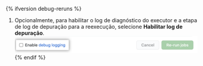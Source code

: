 {% ifversion debug-reruns %}
1. Opcionalmente, para habilitar o log de diagnóstico do executor e a etapa de log de depuração para a reexecução, selecione **Habilitar log de depuração**. ![Habilitar log de depuração](/assets/images/help/repository/enable-debug-logging.png)
{% endif %}